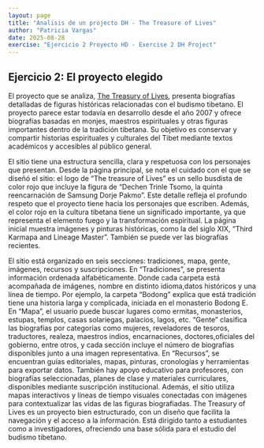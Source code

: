 ```yaml
---
layout: page
title: "Analisis de un projecto DH - The Treasure of Lives"
author: "Patricia Vargas"
date: 2025-08-28
exercise: "Ejercicio 2 Proyecto HD - Exercise 2 DH Project"
---
```


## Ejercicio 2: El proyecto elegido 

El proyecto que se analiza, [The Treasury of Lives](http://treasuryoflives.org/), presenta biografías detalladas de figuras históricas relacionadas con el budismo tibetano. El proyecto parece estar todavía en desarrollo desde el año 2007 y ofrece biografías basadas en monjes, maestros espirituales y otras figuras importantes dentro de la tradición tibetana. Su objetivo es conservar y compartir historias espirituales y culturales del Tibet mediante textos académicos y accesibles al público general. 

El sitio tiene una estructura sencilla, clara y respetuosa con los personajes que presentan. Desde la página principal, se nota el cuidado con el que se diseñó el sitio: el logo de “The treasure of Lives” es un sello busdista de color rojo  que incluye la figura de “Dechen Trinle Tsomo, la quinta reencarnación de Samsung Dorje Pakmo”. Este detalle refleja el profundo respeto que el proyecto tiene hacia los personajes que escriben. Además, el color rojo en la cultura tibetana tiene un significado importante, ya que representa el elemento fuego y la transformación espiritual. La página inicial muestra imágenes y pinturas históricas, como la del siglo XIX, “Third Karmapa and Lineage Master”. También se puede ver las biografías recientes. 

El sitio está organizado en seis secciones: tradiciones, mapa, gente, imágenes, recursos y suscripciones. En “Tradiciones”, se presenta información ordenada alfabéticamente. Donde cada carpeta está acompañada de imágenes, nombre en distinto idioma,datos históricos y una línea de tiempo. Por ejemplo, la carpeta “Bodong” explica que está tradición tiene una historia larga y complicada, iniciada en el monasterio Bodong E. En “Mapa”, el usuario puede buscar lugares como ermitas, monasterios, estupas, templos, casas solariegas, palacios, lagos, etc. “Gente”  clasifica las biografías por categorías como mujeres, reveladores de tesoros, traductores, realeza, maestros indios, encarnaciones, doctores,oficiales del gobierno, entre otros, y cada sección incluye el número de biografías disponibles junto a una imagen representativa. En “Recursos”, se encuentran guías editoriales, mapas, pinturas, cronologías y herramientas para exportar datos.  También hay apoyo educativo para profesores, con biografías seleccionadas, planes de clase y materiales curriculares, disponibles mediante suscripción institucional. Además, el sitio utiliza mapas interactivos y líneas de tiempo visuales conectadas con imágenes para contextualizar las vidas de las figuras biografiadas. The Treasury of Lives es un proyecto bien estructurado, con un diseño que facilita la navegación y el acceso a la información. Está dirigido tanto a estudiantes como a investigadores, ofreciendo una base sólida para el estudio del budismo tibetano. 

